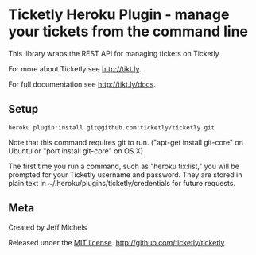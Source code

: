 Ticketly Heroku Plugin - manage your tickets from the command line
========================================================

This library wraps the REST API for managing tickets on Ticketly

For more about Ticketly see <http://tikt.ly>.

For full documentation see <http://tikt.ly/docs>.


Setup
-----

    heroku plugin:install git@github.com:ticketly/ticketly.git

Note that this command requires git to run.
("apt-get install git-core" on Ubuntu or "port install git-core" on OS X)

The first time you run a command, such as "heroku tix:list," you will be prompted
for your Ticketly username and password. They are stored in plain text in ~/.heroku/plugins/ticketly/credentials
for future requests.


Meta
----

Created by Jeff Michels

Released under the [MIT license](http://www.opensource.org/licenses/mit-license.php).
<http://github.com/ticketly/ticketly>
